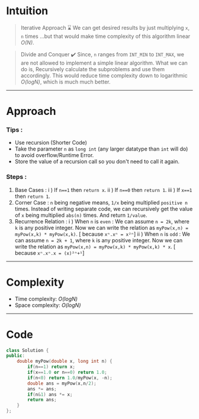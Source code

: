 # Intuition
> Iterative Approach ⌛
We can get desired results by just multiplying `x`, `n` times ...but that would make time complexity of this algorithm linear _O(N)_.

> Divide and Conquer ✔️
Since, `n` ranges from `INT_MIN` to `INT_MAX`, we are not allowed to implement a simple linear algorithm. What we can do is, Recursively calculate the subproblems and use them accordingly. This would reduce time complexity down to logarithmic _O(logN)_, which is much much better.

<hr/>

# Approach
### Tips :
- Use recursion (Shorter Code)
- Take the parameter `n` as `long int` (any larger datatype than `int` will do) to avoid overflow/Runtime Error.
- Store the value of a recursion call so you don't need to call it again.
### Steps :
1. Base Cases :
    i ) If `n==1` then `return x`.
    ii ) If `n==0` then `return 1`.
    iii ) If `x==1` then `return 1`.
2. Corner Case :
`n` being negative means, `1/x` being multiplied `positive n` times. Instead of writing separate code, we can recursively get the value of `x` being multiplied `abs(n)` times. And return `1/value`.
3. Recurrence Relation :
i ) When `n` is `even` : We can assume `n = 2k`, where `k` is any positive integer. Now we can write the relation as `myPow(x,n) = myPow(x,k) * myPow(x,k)`. [ because `xⁿ.xⁿ = x²ⁿ`]
ii ) When `n` is `odd` : We can assume `n = 2k + 1`, where `k` is any positive integer. Now we can write the relation as `myPow(x,n) = myPow(x,k) * myPow(x,k) * x`. [ because `xⁿ.xⁿ.x = (x)²ⁿ+¹`]

<hr/>

# Complexity
- Time complexity: _O(logN)_
- Space complexity: _O(logN)_

<hr/>

# Code
```cpp
class Solution {
public:
    double myPow(double x, long int n) {
        if(n==1) return x;
        if(x==1.0 or n==0) return 1.0;
        if(n<0) return 1.0/myPow(x, -n);
        double ans = myPow(x,n/2);
        ans *= ans;
        if(n&1) ans *= x;
        return ans;
    }
};
```